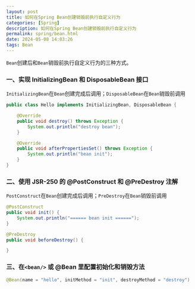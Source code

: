 ```yaml
---
layout: post
title: 如何在Spring Bean创建销毁前执行自定义行为
categories: [Spring]
description: 如何在Spring Bean创建销毁前执行自定义行为
permalink: spring/bean.html
date: 2024-05-08 14:03:26
tags: Bean
---
```

`Bean`创建后和`Bean`销毁前执行自定义行为的三种方式。


<!--more-->


### 一、实现 InitializingBean 和 DisposableBean 接口

`InitializingBean`在`Bean`创建完成后调用；`DisposableBean`在`Bean`销毁前调用

```java
public class Hello implements InitializingBean, DisposableBean {

    @Override
    public void destroy() throws Exception {
        System.out.println("destroy bean");
    }

    @Override
    public void afterPropertiesSet() throws Exception {
        System.out.println("bean init");
    }
}
```



### 二、使用 JSR-250 的 @PostConstruct 和 @PreDestroy 注解

`PostConstruct`在`Bean`创建完成后调用；`PreDestroy`在`Bean`销毁前调用

```java
@PostConstruct
public void init() {
    System.out.println("====== bean init ======");
}

@PreDestroy
public void beforeDestroy() {

}
```



### 三、在`<bean/>` 或 @Bean 里配置初始化和销毁方法

```java
@Bean(name = "hello", initMethod = "init", destroyMethod = "destroy")
```

